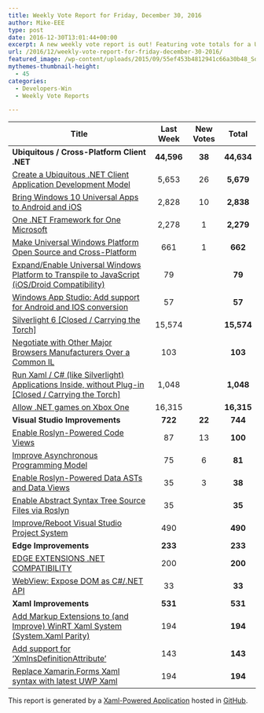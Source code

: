 ```yaml
---
title: Weekly Vote Report for Friday, December 30, 2016
author: Mike-EEE
type: post
date: 2016-12-30T13:01:44+00:00
excerpt: A new weekly vote report is out! Featuring vote totals for a Ubiquitous / Cross-Platform Client .NET (+38 New/44,634 Total), Visual Studio Improvements (+22 New/744 Total), Edge Improvements (+0 New/233 Total), and Xaml Improvements (+0 New/531 Total).
url: /2016/12/weekly-vote-report-for-friday-december-30-2016/
featured_image: /wp-content/uploads/2015/09/55ef453b4812941c66a30b48_Social-Profile-Thick-2561.png
mythemes-thumbnail-height:
  - 45
categories:
  - Developers-Win
  - Weekly Vote Reports

---
```

| Title                                                                                                    | Last Week  |      <span class="new">New Votes</span>      |   Total    |
| -------------------------------------------------------------------------------------------------------- |:----------:|:--------------------------------------------:|:----------:|
| **Ubiquitous / Cross-Platform Client .NET**                                                              | **44,596** | <span class="new"><strong>38</strong></span> | **44,634** |
| [Create a Ubiquitous .NET Client Application Development Model][1]                                       |   5,653    |         <span class="new">26</span>          | **5,679**  |
| [Bring Windows 10 Universal Apps to Android and iOS][2]                                                  |   2,828    |         <span class="new">10</span>          | **2,838**  |
| [One .NET Framework for One Microsoft][3]                                                                |   2,278    |          <span class="new">1</span>          | **2,279**  |
| [Make Universal Windows Platform Open Source and Cross-Platform][4]                                      |    661     |          <span class="new">1</span>          |  **662**   |
| [Expand/Enable Universal Windows Platform to Transpile to JavaScript (iOS/Droid Compatibility)][5]       |     79     |          <span class="new"></span>           |   **79**   |
| [Windows App Studio: Add support for Android and IOS conversion][6]                                      |     57     |          <span class="new"></span>           |   **57**   |
| [Silverlight 6 [Closed / Carrying the Torch]][7]                                                         |   15,574   |          <span class="new"></span>           | **15,574** |
| [Negotiate with Other Major Browsers Manufacturers Over a Common IL][8]                                  |    103     |          <span class="new"></span>           |  **103**   |
| [Run Xaml / C# (like Silverlight) Applications Inside, without Plug-in [Closed / Carrying the Torch]][9] |   1,048    |          <span class="new"></span>           | **1,048**  |
| [Allow .NET games on Xbox One][10]                                                                       |   16,315   |          <span class="new"></span>           | **16,315** |
| **Visual Studio Improvements**                                                                           |  **722**   | <span class="new"><strong>22</strong></span> |  **744**   |
| [Enable Roslyn-Powered Code Views][11]                                                                   |     87     |         <span class="new">13</span>          |  **100**   |
| [Improve Asynchronous Programming Model][12]                                                             |     75     |          <span class="new">6</span>          |   **81**   |
| [Enable Roslyn-Powered Data ASTs and Data Views][13]                                                     |     35     |          <span class="new">3</span>          |   **38**   |
| [Enable Abstract Syntax Tree Source Files via Roslyn][14]                                                |     35     |          <span class="new"></span>           |   **35**   |
| [Improve/Reboot Visual Studio Project System][15]                                                        |    490     |          <span class="new"></span>           |  **490**   |
| **Edge Improvements**                                                                                    |  **233**   |  <span class="new"><strong></strong></span>  |  **233**   |
| [EDGE EXTENSIONS .NET COMPATIBILITY][16]                                                                 |    200     |          <span class="new"></span>           |  **200**   |
| [WebView: Expose DOM as C#/.NET API][17]                                                                 |     33     |          <span class="new"></span>           |   **33**   |
| **Xaml Improvements**                                                                                    |  **531**   |  <span class="new"><strong></strong></span>  |  **531**   |
| [Add Markup Extensions to (and Improve) WinRT Xaml System (System.Xaml Parity)][18]                      |    194     |          <span class="new"></span>           |  **194**   |
| [Add support for &#8216;XmlnsDefinitionAttribute&#8217;][19]                                             |    143     |          <span class="new"></span>           |  **143**   |
| [Replace Xamarin.Forms Xaml syntax with latest UWP Xaml][20]                                             |    194     |          <span class="new"></span>           |  **194**   |

This report is generated by a [Xaml-Powered Application][21] hosted in [GitHub][22].

 [1]: http://visualstudio.uservoice.com/forums/121579-visual-studio/suggestions/10027638-create-a-ubiquitous-net-client-application-develo
 [2]: https://visualstudio.uservoice.com/forums/121579-visual-studio-2015/suggestions/8912350-bring-windows-10-universal-apps-to-android-and-ios
 [3]: http://visualstudio.uservoice.com/forums/121579-visual-studio-2015/suggestions/4249140-one-net-framework-for-one-microsoft
 [4]: https://wpdev.uservoice.com/forums/110705-dev-platform/suggestions/7989744-make-universal-windows-platform-open-source-and-cr
 [5]: https://wpdev.uservoice.com/forums/110705-dev-platform/suggestions/7897380-expand-enable-universal-windows-platform-to-transp
 [6]: https://wpdev.uservoice.com/forums/216486-windows-app-studio/suggestions/9550647-add-support-for-andriod-and-ios-conversion
 [7]: http://visualstudio.uservoice.com/forums/121579-visual-studio/suggestions/3556619-silverlight-6
 [8]: https://wpdev.uservoice.com/forums/257854-microsoft-edge-developer/suggestions/11392869-negociate-with-other-major-browsers-maufacturers-o
 [9]: https://wpdev.uservoice.com/forums/257854-microsoft-edge-developer/suggestions/8022150-run-xaml-c-like-silverlight-applications-ins
 [10]: https://visualstudio.uservoice.com/forums/121579-visual-studio-2015/suggestions/4233646-allow-net-games-on-xbox-one
 [11]: http://visualstudio.uservoice.com/forums/121579-visual-studio/suggestions/10020390-enable-roslyn-powered-code-views
 [12]: http://visualstudio.uservoice.com/forums/121579-visual-studio/suggestions/9126493-improve-asynchronous-programming-model
 [13]: http://visualstudio.uservoice.com/forums/121579-visual-studio/suggestions/10020525-enable-roslyn-powered-data-asts-and-data-views
 [14]: http://visualstudio.uservoice.com/forums/121579-visual-studio-2015/suggestions/7066885-enable-abstract-syntax-tree-source-files-via-rosly
 [15]: http://visualstudio.uservoice.com/forums/121579-visual-studio/suggestions/9347001-improve-reboot-visual-studio-project-system
 [16]: https://wpdev.uservoice.com/forums/257854-microsoft-edge-developer/suggestions/9467958-edge-extensions-net-compatibility
 [17]: https://wpdev.uservoice.com/forums/110705-dev-platform/suggestions/9126583-webview-expose-dom-as-c-net-api
 [18]: https://wpdev.uservoice.com/forums/110705-dev-platform/suggestions/7232264-add-markup-extensions-to-and-improve-winrt-xaml
 [19]: https://wpdev.uservoice.com/forums/110705-universal-windows-platform/suggestions/9523650-add-support-for-xmlnsdefinitionattribute
 [20]: https://wpdev.uservoice.com/forums/110705-universal-windows-platform/suggestions/13279557-replace-xamarin-forms-xaml-syntax-with-latest-uwp
 [21]: https://imgflip.com/i/h6ho2
 [22]: https://github.com/DevelopersWin/VoteReporter